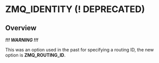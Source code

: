 # ZMQ_IDENTITY (! DEPRECATED)

## Overview

_**!!! WARNING !!!**_

This was an option used in the past for specifying a routing ID, the new option
is **ZMQ_ROUTING_ID**.
